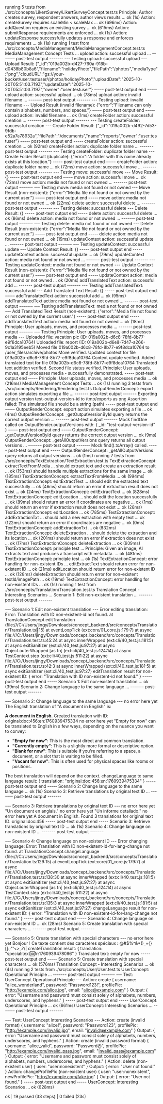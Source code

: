 running 5 tests from ./src/concepts/LikertSurvey/LikertSurveyConcept.test.ts
Principle: Author creates survey, respondent answers, author views results ... ok (1s)
Action: createSurvey requires scaleMin < scaleMax ... ok (696ms)
Action: addQuestion requires an existing survey ... ok (615ms)
Action: submitResponse requirements are enforced ... ok (1s)
Action: updateResponse successfully updates a response and enforces requirements ... ok (1s)
running 1 test from ./src/concepts/MediaManagement/MediaManagementConcept.test.ts
MediaManagement Concept Tests ...
  upload action: successful upload ...
------- post-test output -------
--- Testing upload: successful upload ---
Upload Result: {"_id":"019a002b-d427-760a-918b-d0438b80b8a6","filename":"holidayPhoto","filePath":"/photos","mediaType":"png","cloudURL":"gs://your-bucket/user:testuser//photos/holidayPhoto","uploadDate":"2025-10-20T05:51:03.719Z","updateDate":"2025-10-20T05:51:03.719Z","owner":"user:testuser"}
----- post-test output end -----
  upload action: successful upload ... ok (78ms)
  upload action: invalid filename ...
------- post-test output -------
--- Testing upload: invalid filename ---
Upload Result (invalid filename): {"error":"Filename can only contain alphabets, numbers, and spaces."}
----- post-test output end -----
  upload action: invalid filename ... ok (1ms)
  createFolder action: successful creation ...
------- post-test output -------
--- Testing createFolder: successful creation ---
Create Folder Result: {"_id":"019a002b-d492-7d53-9fdb-e52a7a78932a","filePath":"/documents","name":"reports","owner":"user:testuser"}
----- post-test output end -----
  createFolder action: successful creation ... ok (92ms)
  createFolder action: duplicate folder name ...
------- post-test output -------
--- Testing createFolder: duplicate folder name ---
Create Folder Result (duplicate): {"error":"A folder with this name already exists at this location."}
----- post-test output end -----
  createFolder action: duplicate folder name ... ok (72ms)
  move action: successful move ...
------- post-test output -------
--- Testing move: successful move ---
Move Result: {}
----- post-test output end -----
  move action: successful move ... ok (72ms)
  move action: media not found or not owned ...
------- post-test output -------
--- Testing move: media not found or not owned ---
Move Result (non-existent): {"error":"Media file not found or not owned by the current user."}
----- post-test output end -----
  move action: media not found or not owned ... ok (22ms)
  delete action: successful delete ...
------- post-test output -------
--- Testing delete: successful delete ---
Delete Result: {}
----- post-test output end -----
  delete action: successful delete ... ok (86ms)
  delete action: media not found or not owned ...
------- post-test output -------
--- Testing delete: media not found or not owned ---
Delete Result (non-existent): {"error":"Media file not found or not owned by the current user."}
----- post-test output end -----
  delete action: media not found or not owned ... ok (19ms)
  updateContext action: successful update ...
------- post-test output -------
--- Testing updateContext: successful update ---
Update Context Result: {}
----- post-test output end -----
  updateContext action: successful update ... ok (79ms)
  updateContext action: media not found or not owned ...
------- post-test output -------
--- Testing updateContext: media not found or not owned ---
Update Context Result (non-existent): {"error":"Media file not found or not owned by the current user."}
----- post-test output end -----
  updateContext action: media not found or not owned ... ok (20ms)
  addTranslatedText action: successful add ...
------- post-test output -------
--- Testing addTranslatedText: successful add ---
Add Translated Text Result: {}
----- post-test output end -----
  addTranslatedText action: successful add ... ok (95ms)
  addTranslatedText action: media not found or not owned ...
------- post-test output -------
--- Testing addTranslatedText: media not found or not owned ---
Add Translated Text Result (non-existent): {"error":"Media file not found or not owned by the current user."}
----- post-test output end -----
  addTranslatedText action: media not found or not owned ... ok (18ms)
  Principle: User uploads, moves, and processes media ...
------- post-test output -------
--- Testing Principle: User uploads, moves, and processes media ---
Uploaded file: vacation pic (ID: 019a002b-d6c8-78fd-8b77-e9f8dca10764)
Uploaded file: report (ID: 019a002b-d6e8-7d47-a266-9c1a3195eeb5)
Moved file 019a002b-d6c8-78fd-8b77-e9f8dca10764 to /user_files/archive/photos
Move verified.
Updated context for file 019a002b-d6c8-78fd-8b77-e9f8dca10764
Context update verified.
Added translated text for file 019a002b-d6c8-78fd-8b77-e9f8dca10764
Translated text addition verified.
Second file status verified.
Principle: User uploads, moves, and processes media - successfully demonstrated.
----- post-test output end -----
  Principle: User uploads, moves, and processes media ... ok (216ms)
MediaManagement Concept Tests ... ok (1s)
running 3 tests from ./src/concepts/Rendering/Rendering.test.ts
OutputRenderConcept: export action simulates exporting a file ...
------- post-test output -------
Exporting output version test-output-version-id to /tmp/exports as png
Assertion failed: The simulated file should be a string (path)
----- post-test output end -----
OutputRenderConcept: export action simulates exporting a file ... ok (4ms)
OutputRenderConcept: _getOutputVersionById query returns the correct output version ...
------- post-test output -------
Mock findOne called on OutputRender.outputVersions with: { _id: "test-output-version-id" }
----- post-test output end -----
OutputRenderConcept: _getOutputVersionById query returns the correct output version ... ok (9ms)
OutputRenderConcept: _getAllOutputVersions query returns all output versions ...
------- post-test output -------
Mock find().toArray() called.
----- post-test output end -----
OutputRenderConcept: _getAllOutputVersions query returns all output versions ... ok (1ms)
running 7 tests from ./src/concepts/TextExtraction/TextExtraction.test.ts
TextExtractionConcept: extractTextFromMedia ...
  should extract text and create an extraction result ... ok (153ms)
  should handle multiple extractions for the same image ... ok (185ms)
TextExtractionConcept: extractTextFromMedia ... ok (994ms)
TextExtractionConcept: editExtractText ...
  should edit the extracted text successfully ... ok (46ms)
  should return an error if extraction result does not exist ... ok (24ms)
TextExtractionConcept: editExtractText ... ok (828ms)
TextExtractionConcept: editLocation ...
  should edit the location successfully ... ok (89ms)
  should return an error if coordinates are negative ... ok (1ms)
  should return an error if extraction result does not exist ... ok (26ms)
TextExtractionConcept: editLocation ... ok (785ms)
TextExtractionConcept: addExtractionTxt ...
  should add a new extraction with empty text ... ok (122ms)
  should return an error if coordinates are negative ... ok (0ms)
TextExtractionConcept: addExtractionTxt ... ok (832ms)
TextExtractionConcept: deleteExtraction ...
  should delete the extraction and its location ... ok (201ms)
  should return an error if extraction does not exist ... ok (17ms)
TextExtractionConcept: deleteExtraction ... ok (909ms)
TextExtractionConcept: principle test ...
  Principle: Given an image, AI extracts text and produces a transcript with metadata. ... ok (481ms)
TextExtractionConcept: principle test ... ok (1s)
TextExtractionConcept: error handling for non-existent IDs ...
  editExtractText should return error for non-existent ID ... ok (21ms)
  editLocation should return error for non-existent ID ... ok (128ms)
  deleteExtraction should return error for non-existent textId/imagePath ... ok (19ms)
TextExtractionConcept: error handling for non-existent IDs ... ok (1s)
running 1 test from ./src/concepts/Translation/Translation.test.ts
Translation Concept - Interesting Scenarios ...
  Scenario 1: Edit non-existent translation ...
------- post-test output -------

--- Scenario 1: Edit non-existent translation ---
Error editing translation: Error: Translation with ID non-existent-id not found.
    at TranslationConcept.editTranslation (file:///C:/Users/jingy/Downloads/concept_backend/src/concepts/Translation/Translation.ts:100:15)
    at eventLoopTick (ext:core/01_core.js:179:7)
    at async file:///C:/Users/jingy/Downloads/concept_backend/src/concepts/Translation/Translation.test.ts:45:24
    at async innerWrapped (ext:cli/40_test.js:181:5)
    at async exitSanitizer (ext:cli/40_test.js:97:27)
    at async Object.outerWrapped [as fn] (ext:cli/40_test.js:124:14)
    at async TestContext.step (ext:cli/40_test.js:511:22)
    at async file:///C:/Users/jingy/Downloads/concept_backend/src/concepts/Translation/Translation.test.ts:42:3
    at async innerWrapped (ext:cli/40_test.js:181:5)
    at async exitSanitizer (ext:cli/40_test.js:97:27)
editTranslation result for non-existent ID: { error: "Translation with ID non-existent-id not found." }
----- post-test output end -----
  Scenario 1: Edit non-existent translation ... ok (39ms)
  Scenario 2: Change language to the same language ...
------- post-test output -------

--- Scenario 2: Change language to the same language ---
no error here yet
The English translation of "A document in English" is:

**A document in English.**
Created translation with ID: original:doc:456:en:1760939475334
no error here yet
"Empty for now" can be translated to English in a few ways, depending on the nuance you want to convey:

*   **"Empty for now"**: This is the most direct and common translation.
*   **"Currently empty"**: This is a slightly more formal or descriptive option.
*   **"Blank for now"**: This is suitable if you're referring to a space, a document, or a slot that is waiting to be filled.
*   **"Vacant for now"**: This is often used for physical spaces like rooms or positions.

The best translation will depend on the context.
changeLanguage to same language result: { translation: "original:doc:456:en:1760939475334" }
----- post-test output end -----
  Scenario 2: Change language to the same language ... ok (1s)
  Scenario 3: Retrieve translations by original text ID ...
------- post-test output -------

--- Scenario 3: Retrieve translations by original text ID ---
no error here yet
"Un document en anglais."
no error here yet
"Un informe detallado."
no error here yet
A document in English.
Found 3 translations for original text ID: original:doc:456
----- post-test output end -----
  Scenario 3: Retrieve translations by original text ID ... ok (1s)
  Scenario 4: Change language on non-existent ID ...
------- post-test output -------

--- Scenario 4: Change language on non-existent ID ---
Error changing language: Error: Translation with ID non-existent-id-for-lang-change not found.
    at TranslationConcept.changeLanguage (file:///C:/Users/jingy/Downloads/concept_backend/src/concepts/Translation/Translation.ts:129:15)
    at eventLoopTick (ext:core/01_core.js:179:7)
    at async file:///C:/Users/jingy/Downloads/concept_backend/src/concepts/Translation/Translation.test.ts:138:30
    at async innerWrapped (ext:cli/40_test.js:181:5)
    at async exitSanitizer (ext:cli/40_test.js:97:27)
    at async Object.outerWrapped [as fn] (ext:cli/40_test.js:124:14)
    at async TestContext.step (ext:cli/40_test.js:511:22)
    at async file:///C:/Users/jingy/Downloads/concept_backend/src/concepts/Translation/Translation.test.ts:135:3
    at async innerWrapped (ext:cli/40_test.js:181:5)
    at async exitSanitizer (ext:cli/40_test.js:97:27)
changeLanguage result for non-existent ID: {
  error: "Translation with ID non-existent-id-for-lang-change not found."
}
----- post-test output end -----
  Scenario 4: Change language on non-existent ID ... ok (28ms)
  Scenario 5: Create translation with special characters ...
------- post-test output -------

--- Scenario 5: Create translation with special characters ---
no error here yet
Bonjour ! Ce texte contient des caractères spéciaux : @#$%^&*()_+{}[]:;"'<>,.?/\|
createTranslation result: { translation: "special:text:id:fr:1760939478066" }
Translated text: empty for now
----- post-test output end -----
  Scenario 5: Create translation with special characters ... ok (576ms)
Translation Concept - Interesting Scenarios ... ok (4s)
running 2 tests from ./src/concepts/User/User.test.ts
UserConcept: Operational Principle ...
------- post-test output -------
--- Test: UserConcept Operational Principle ---
Action: create {
  username: "alice_wonderland",
  password: "Password123!",
  profilePic: "http://example.com/alice.jpg",
  email: "alice@example.com"
}
Output: {
  error: "Username and password must consist solely of alphabets, numbers, underscores, and hyphens."
}
----- post-test output end -----
UserConcept: Operational Principle ... ok (661ms)
UserConcept: Interesting Scenarios ...
------- post-test output -------

--- Test: UserConcept Interesting Scenarios ---
Action: create (invalid format) {
  username: "alice!",
  password: "Password123",
  profilePic: "http://example.com/invalid.jpg",
  email: "invalid@example.com"
}
Output: {
  error: "Username and password must consist solely of alphabets, numbers, underscores, and hyphens."
}
Action: create (invalid password format) {
  username: "alice_valid",
  password: "Password@",
  profilePic: "http://example.com/invalid_pass.jpg",
  email: "invalid_pass@example.com"
}
Output: {
  error: "Username and password must consist solely of alphabets, numbers, underscores, and hyphens."
}
Action: delete (non-existent user) { user: "user:nonexistent" }
Output: { error: "User not found." }
Action: changeProfilePic (non-existent user) {
  user: "user:nonexistent",
  newProfilePic: "http://example.com/fake.jpg"
}
Output: { error: "User not found." }
----- post-test output end -----
UserConcept: Interesting Scenarios ... ok (628ms)

ok | 19 passed (33 steps) | 0 failed (23s)
